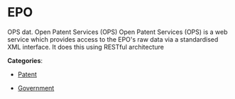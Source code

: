 # EPO


OPS dat. Open Patent Services (OPS) Open Patent Services (OPS) is a web service which provides access to the EPO's raw data via a standardised XML interface. It does this using RESTful architecture



**Categories**:

- [Patent](https://github.com/apis-list/apis-list#patent)

- [Government](https://github.com/apis-list/apis-list#government)



